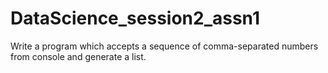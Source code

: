 # DataScience_session2_assn1
Write a program which accepts a sequence of comma-separated numbers from console and generate a list.
